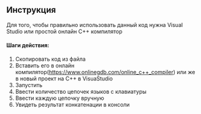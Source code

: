 ## Инструкция
Для того, чтобы правильно использовать данный код нужна Visual Studio или простой онлайн C++ компилятор
#### Шаги действия:
1. Скопировать код из файла
2. Вставить его в онлайн компилятор(https://www.onlinegdb.com/online_c++_compiler) или же в новый проект на C++ в VisuaStudio
3. Запустить 
4. Ввести количество цепочек языков с клавиатуры
5. Ввести каждую цепочку вручную
6. Увидеть результат конкатенации в консоли
